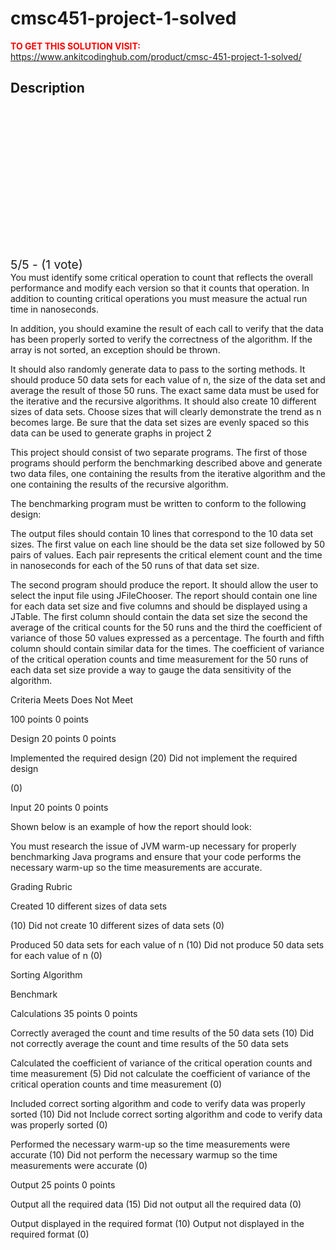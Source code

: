 # cmsc451-project-1-solved



**<span style='color:red'>TO GET THIS SOLUTION VISIT:</span>** https://www.ankitcodinghub.com/product/cmsc-451-project-1-solved/

<h2>Description</h2>



<div class="kk-star-ratings kksr-auto kksr-align-center kksr-valign-top" data-payload="{&quot;align&quot;:&quot;center&quot;,&quot;id&quot;:&quot;128502&quot;,&quot;slug&quot;:&quot;default&quot;,&quot;valign&quot;:&quot;top&quot;,&quot;ignore&quot;:&quot;&quot;,&quot;reference&quot;:&quot;auto&quot;,&quot;class&quot;:&quot;&quot;,&quot;count&quot;:&quot;1&quot;,&quot;legendonly&quot;:&quot;&quot;,&quot;readonly&quot;:&quot;&quot;,&quot;score&quot;:&quot;5&quot;,&quot;starsonly&quot;:&quot;&quot;,&quot;best&quot;:&quot;5&quot;,&quot;gap&quot;:&quot;4&quot;,&quot;greet&quot;:&quot;Rate this product&quot;,&quot;legend&quot;:&quot;5\/5 - (1 vote)&quot;,&quot;size&quot;:&quot;24&quot;,&quot;title&quot;:&quot;CMSC451 Project 1 Solved&quot;,&quot;width&quot;:&quot;138&quot;,&quot;_legend&quot;:&quot;{score}\/{best} - ({count} {votes})&quot;,&quot;font_factor&quot;:&quot;1.25&quot;}">
            
<div class="kksr-stars">
    
<div class="kksr-stars-inactive">
            <div class="kksr-star" data-star="1" style="padding-right: 4px">
            

<div class="kksr-icon" style="width: 24px; height: 24px;"></div>
        </div>
            <div class="kksr-star" data-star="2" style="padding-right: 4px">
            

<div class="kksr-icon" style="width: 24px; height: 24px;"></div>
        </div>
            <div class="kksr-star" data-star="3" style="padding-right: 4px">
            

<div class="kksr-icon" style="width: 24px; height: 24px;"></div>
        </div>
            <div class="kksr-star" data-star="4" style="padding-right: 4px">
            

<div class="kksr-icon" style="width: 24px; height: 24px;"></div>
        </div>
            <div class="kksr-star" data-star="5" style="padding-right: 4px">
            

<div class="kksr-icon" style="width: 24px; height: 24px;"></div>
        </div>
    </div>
    
<div class="kksr-stars-active" style="width: 138px;">
            <div class="kksr-star" style="padding-right: 4px">
            

<div class="kksr-icon" style="width: 24px; height: 24px;"></div>
        </div>
            <div class="kksr-star" style="padding-right: 4px">
            

<div class="kksr-icon" style="width: 24px; height: 24px;"></div>
        </div>
            <div class="kksr-star" style="padding-right: 4px">
            

<div class="kksr-icon" style="width: 24px; height: 24px;"></div>
        </div>
            <div class="kksr-star" style="padding-right: 4px">
            

<div class="kksr-icon" style="width: 24px; height: 24px;"></div>
        </div>
            <div class="kksr-star" style="padding-right: 4px">
            

<div class="kksr-icon" style="width: 24px; height: 24px;"></div>
        </div>
    </div>
</div>
                

<div class="kksr-legend" style="font-size: 19.2px;">
            5/5 - (1 vote)    </div>
    </div>
You must identify some critical operation to count that reflects the overall performance and modify each version so that it counts that operation. In addition to counting critical operations you must measure the actual run time in nanoseconds.

In addition, you should examine the result of each call to verify that the data has been properly sorted to verify the correctness of the algorithm. If the array is not sorted, an exception should be thrown.

It should also randomly generate data to pass to the sorting methods. It should produce 50 data sets for each value of n, the size of the data set and average the result of those 50 runs. The exact same data must be used for the iterative and the recursive algorithms. It should also create 10 different sizes of data sets. Choose sizes that will clearly demonstrate the trend as n becomes large. Be sure that the data set sizes are evenly spaced so this data can be used to generate graphs in project 2

This project should consist of two separate programs. The first of those programs should perform the benchmarking described above and generate two data files, one containing the results from the iterative algorithm and the one containing the results of the recursive algorithm.

The benchmarking program must be written to conform to the following design:

The output files should contain 10 lines that correspond to the 10 data set sizes. The first value on each line should be the data set size followed by 50 pairs of values. Each pair represents the critical element count and the time in nanoseconds for each of the 50 runs of that data set size.

The second program should produce the report. It should allow the user to select the input file using JFileChooser. The report should contain one line for each data set size and five columns and should be displayed using a JTable. The first column should contain the data set size the second the average of the critical counts for the 50 runs and the third the coefficient of variance of those 50 values expressed as a percentage. The fourth and fifth column should contain similar data for the times. The coefficient of variance of the critical operation counts and time measurement for the 50 runs of each data set size provide a way to gauge the data sensitivity of the algorithm.

Criteria Meets Does Not Meet

100 points 0 points

Design 20 points 0 points

Implemented the required design (20) Did not implement the required design

(0)

Input 20 points 0 points

Shown below is an example of how the report should look:

You must research the issue of JVM warm-up necessary for properly benchmarking Java programs and ensure that your code performs the necessary warm-up so the time measurements are accurate.

Grading Rubric

Created 10 different sizes of data sets

(10) Did not create 10 different sizes of data sets (0)

Produced 50 data sets for each value of n (10) Did not produce 50 data sets for each value of n (0)

Sorting Algorithm

Benchmark

Calculations 35 points 0 points

Correctly averaged the count and time results of the 50 data sets (10) Did not correctly average the count and time results of the 50 data sets

Calculated the coefficient of variance of the critical operation counts and time measurement (5) Did not calculate the coefficient of variance of the critical operation counts and time measurement (0)

Included correct sorting algorithm and code to verify data was properly sorted (10) Did not Include correct sorting algorithm and code to verify data was properly sorted (0)

Performed the necessary warm-up so the time measurements were accurate (10) Did not perform the necessary warmup so the time measurements were accurate (0)

Output 25 points 0 points

Output all the required data (15) Did not output all the required data (0)

Output displayed in the required format (10) Output not displayed in the required format (0)
